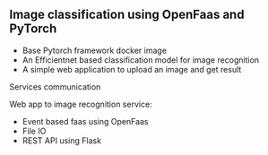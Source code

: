 ## Image classification using OpenFaas and PyTorch

- Base Pytorch framework docker image
- An Efficientnet based classification model for image recognition
- A simple web application to upload an image and get result


Services communication

Web app to image recognition service:
- Event based faas using OpenFaas
- File IO
- REST API using Flask
